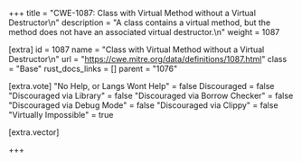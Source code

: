 +++
title = "CWE-1087: Class with Virtual Method without a Virtual Destructor\n"
description = "A class contains a virtual method, but the method does not have an associated virtual destructor.\n"
weight = 1087

[extra]
id = 1087
name = "Class with Virtual Method without a Virtual Destructor\n"
url = "https://cwe.mitre.org/data/definitions/1087.html"
class = "Base"
rust_docs_links = []
parent = "1076"

[extra.vote]
"No Help, or Langs Wont Help" = false
Discouraged = false
"Discouraged via Library" = false
"Discouraged via Borrow Checker" = false
"Discouraged via Debug Mode" = false
"Discouraged via Clippy" = false
"Virtually Impossible" = true

[extra.vector]

+++